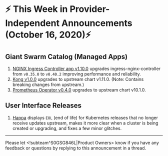 # :zap: This Week in Provider-Independent Announcements (October 16, 2020):zap:

## Giant Swarm Catalog (Managed Apps)

1. [NGINX Ingress Controller app v1.10.0](https://github.com/giantswarm/nginx-ingress-controller-app/blob/master/CHANGELOG.md#1100---2020-10-07) upgrades ingress-nginx-controller from `v0.35.0` to `v0.40.2` improving performance and reliability.
2. [Kong v1.0.0](https://github.com/giantswarm/kong-app/blob/master/CHANGELOG.md#100---2020-10-13) upgrades to upstream chart v1.11.0. (Note: Contains breaking changes from upstream.)
3. [Prometheus Operator v0.4.0](https://github.com/giantswarm/prometheus-operator-app/blob/master/CHANGELOG.md#040---2020-10-15) upgrades to upstream chart v10.1.0.

## User Interface Releases

1. [Happa](https://github.com/giantswarm/happa/releases) displays `EOL` (end of life) for Kubernetes releases that no longer receive updates upstream, makes it more clear when a cluster is being created or upgrading, and fixes a few minor glitches.

---
Please let <!subteam^S0GSG846L|Product Owners> know if you have any feedback or questions by replying to this announcement in a thread.
